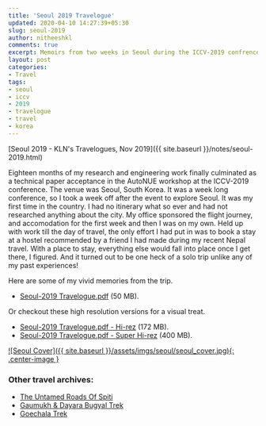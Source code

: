 ```yaml
---
title: 'Seoul 2019 Travelogue'
updated: 2020-04-10 14:27:39+05:30
slug: seoul-2019
author: nitheeshkl
comments: true
excerpt: Memoirs from two weeks in Seoul during the ICCV-2019 confrence.
layout: post
categories:
- Travel
tags:
- seoul
- iccv
- 2019
- travelogue
- travel
- korea
---
```


[Seoul 2019 - KLN's Travelogues, Nov 2019]({{ site.baseurl }}/notes/seoul-2019.html)

Eighteen months of my research and engineering work finally culminated as a
technical paper acceptance in the AutoNUE workshop at the ICCV-2019 conference.
The venue was Seoul, South Korea. It was a week long conference, so I took a
week off after the event to explore Seoul. It was my first time in the country.
I had no itinerary what so ever and had not researched anything about the city.
My office sponsored the flight journey, and accomodation for the first week and
then I was on my own. Held up with work till the day of travel, the only effort
I had put in was to book a stay at a hostel recommended by a friend I had made
during my recent Nepal travel. With a place to stay, everything else would fall
into place once I get there, I figured. And it turned out to be one heck of a
solo trip unlike any of my past experiences!

Here are some of my vivid memories from the trip.

- [Seoul-2019 Travelogue.pdf](https://drive.google.com/file/d/1SSBxMhsaT4GJMjUODeoM8N9wLHNRP9iO/view?usp=sharing) (50 MB).

Or checkout these high resolution versions for a visual treat.
- [Seoul-2019 Travelogue.pdf - Hi-rez](https://drive.google.com/file/d/1hRrBinMaWvUxWcSmpW3f4ty4NkzsQPup/view?usp=sharing) (172 MB).
- [Seoul-2019 Travelogue.pdf - Super Hi-rez](https://drive.google.com/file/d/18TWpkCiJeqJf5_Ta5vTZV6aRSKGJyoso/view?usp=sharing) (400 MB).

<a href="https://drive.google.com/file/d/1SSBxMhsaT4GJMjUODeoM8N9wLHNRP9iO/view?usp=sharing">
![Seoul Cover]({{ site.baseurl }}/assets/imgs/seoul/seoul_cover.jpg){: .center-image }
</a>

### Other travel archives:
- [The Untamed Roads Of Spiti](spiti-ride)
- [Gaumukh & Dayara Bugyal Trek](gaumukh-trek)
- [Goechala Trek](goechala)
